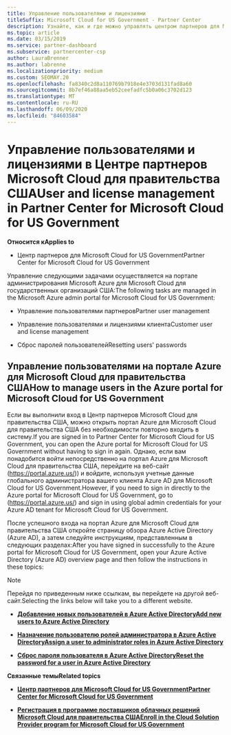 ```yaml
---
title: Управление пользователями и лицензиями
titleSuffix: Microsoft Cloud for US Government - Partner Center
description: Узнайте, как и где можно управлять центром партнеров для Microsoft Cloud для партнеров США, клиентов и лицензий, а также для сброса паролей.
ms.topic: article
ms.date: 03/15/2019
ms.service: partner-dashboard
ms.subservice: partnercenter-csp
author: LauraBrenner
ms.author: labrenne
ms.localizationpriority: medium
ms.custom: SEOMAY.20
ms.openlocfilehash: fa8340c2d8a110769b7918e4e3703d131fad8a60
ms.sourcegitcommit: 8b7ef46a88aa5eb52ceefadfc5b0a06c3702d123
ms.translationtype: MT
ms.contentlocale: ru-RU
ms.lasthandoff: 06/09/2020
ms.locfileid: "84603584"
---
```

# <a name="user-and-license-management-in-partner-center-for-microsoft-cloud-for-us-government"></a><span data-ttu-id="94143-103">Управление пользователями и лицензиями в Центре партнеров Microsoft Cloud для правительства США</span><span class="sxs-lookup"><span data-stu-id="94143-103">User and license management in Partner Center for Microsoft Cloud for US Government</span></span>

<span data-ttu-id="94143-104">**Относится к**</span><span class="sxs-lookup"><span data-stu-id="94143-104">**Applies to**</span></span>

- <span data-ttu-id="94143-105">Центр партнеров для Microsoft Cloud for US Government</span><span class="sxs-lookup"><span data-stu-id="94143-105">Partner Center for Microsoft Cloud for US Government</span></span>

<span data-ttu-id="94143-106">Управление следующими задачами осуществляется на портале администрирования Microsoft Azure для Microsoft Cloud для государственных организаций США:</span><span class="sxs-lookup"><span data-stu-id="94143-106">The following tasks are managed in the Microsoft Azure admin portal for Microsoft Cloud for US Government:</span></span>

- <span data-ttu-id="94143-107">Управление пользователями партнеров</span><span class="sxs-lookup"><span data-stu-id="94143-107">Partner user management</span></span>

- <span data-ttu-id="94143-108">Управление пользователями и лицензиями клиента</span><span class="sxs-lookup"><span data-stu-id="94143-108">Customer user and license management</span></span>

- <span data-ttu-id="94143-109">Сброс паролей пользователей</span><span class="sxs-lookup"><span data-stu-id="94143-109">Resetting users' passwords</span></span>


## <a name="how-to-manage-users-in-the-azure-portal-for-microsoft-cloud-for-us-government"></a><span data-ttu-id="94143-110">Управление пользователями на портале Azure для Microsoft Cloud для правительства США</span><span class="sxs-lookup"><span data-stu-id="94143-110">How to manage users in the Azure portal for Microsoft Cloud for US Government</span></span>

<span data-ttu-id="94143-111">Если вы выполнили вход в Центр партнеров Microsoft Cloud для правительства США, можно открыть портал Azure для Microsoft Cloud для правительства США без необходимости повторно входить в систему.</span><span class="sxs-lookup"><span data-stu-id="94143-111">If you are signed in to Partner Center for Microsoft Cloud for US Government, you can open the Azure portal for Microsoft Cloud for US Government without having to sign in again.</span></span> <span data-ttu-id="94143-112">Однако, если вам понадобится войти непосредственно на портал Azure для Microsoft Cloud для правительства США, перейдите на веб-сайт (https://portal.azure.us/)) и войдите, используя учетные данные глобального администратора вашего клиента Azure AD для Microsoft Cloud for US Government.</span><span class="sxs-lookup"><span data-stu-id="94143-112">However, if you need to sign in directly to the Azure portal for Microsoft Cloud for US Government, go to (https://portal.azure.us/) and sign in using global admin credentials for your Azure AD tenant for Microsoft Cloud for US Government.</span></span>

<span data-ttu-id="94143-113">После успешного входа на портал Azure для Microsoft Cloud для правительства США откройте страницу обзора Azure Active Directory (Azure AD), а затем следуйте инструкциям, представленным в следующих разделах:</span><span class="sxs-lookup"><span data-stu-id="94143-113">After you have signed in successfully to the Azure portal for Microsoft Cloud for US Government, open your Azure Active Directory (Azure AD) overview page and then follow the instructions in these topics:</span></span>

> [!NOTE]  
> <span data-ttu-id="94143-114">Перейдя по приведенным ниже ссылкам, вы перейдете на другой веб-сайт.</span><span class="sxs-lookup"><span data-stu-id="94143-114">Selecting the links below will take you to a different website.</span></span> 

-  [<span data-ttu-id="94143-115">**Добавление новых пользователей в Azure Active Directory**</span><span class="sxs-lookup"><span data-stu-id="94143-115">**Add new users to Azure Active Directory**</span></span>](https://docs.microsoft.com/azure/active-directory/active-directory-users-create-azure-portal)

-  [<span data-ttu-id="94143-116">**Назначение пользователю ролей администратора в Azure Active Directory**</span><span class="sxs-lookup"><span data-stu-id="94143-116">**Assign a user to administrator roles in Azure Active Directory**</span></span>](https://docs.microsoft.com/azure/active-directory/active-directory-users-assign-role-azure-portal)

-  [<span data-ttu-id="94143-117">**Сброс пароля пользователя в Azure Active Directory**</span><span class="sxs-lookup"><span data-stu-id="94143-117">**Reset the password for a user in Azure Active Directory**</span></span>](https://docs.microsoft.com/azure/active-directory/active-directory-users-reset-password-azure-portal)

<span data-ttu-id="94143-118">**Связанные темы**</span><span class="sxs-lookup"><span data-stu-id="94143-118">**Related topics**</span></span>

-  [<span data-ttu-id="94143-119">**Центр партнеров для Microsoft Cloud for US Government**</span><span class="sxs-lookup"><span data-stu-id="94143-119">**Partner Center for Microsoft Cloud for US Government**</span></span>](partner-center-for-microsoft-us-govt-cloud.md)

-  [<span data-ttu-id="94143-120">**Регистрация в программе поставщиков облачных решений Microsoft Cloud для правительства США**</span><span class="sxs-lookup"><span data-stu-id="94143-120">**Enroll in the Cloud Solution Provider program for Microsoft Cloud for US Government**</span></span>](enroll-in-csp-for-microsoft-us-govt-cloud.md)
